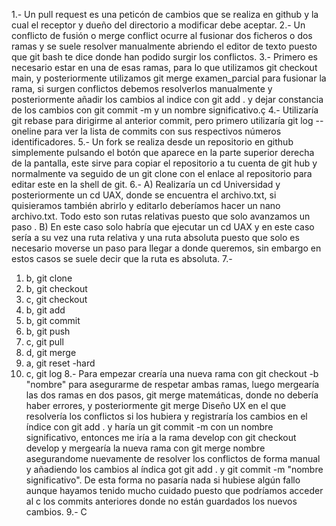 1.- Un pull request es una peticón de cambios que se realiza en github y la cual el receptor y dueño del directorio a modificar debe aceptar.
2.- Un conflicto de fusión o merge conflict ocurre al fusionar dos ficheros o dos ramas y se suele resolver manualmente abriendo el editor de texto puesto que git bash te dice donde han podido surgir los conflictos.
3.- Primero es necesario estar en una de esas ramas, para lo que utilizamos git checkout main, y posteriormente utilizamos git merge examen_parcial para fusionar la rama, si surgen conflictos debemos resolverlos manualmente y posteriormente añadir los cambios al indice con git add . y dejar constancia de los cambios con git commit -m y un nombre significativo.ç
4.- Utilizaría git rebase para dirigirme al anterior commit, pero primero utilizaría git log --oneline para ver la lista de commits con sus respectivos números identificadores.
5.- Un fork se realiza desde un repositorio en github simplemente pulsando el botón que aparece en la parte superior derecha de la pantalla, este sirve para copiar el repositorio a tu cuenta de git hub y normalmente va seguido de un git clone con el enlace al repositorio para editar este en la shell de git.
6.- A) Realizaría un cd Universidad y posteriormente un cd UAX, donde se encuentra el archivo.txt, si quisieramos también abrirlo y editarlo deberíamos hacer un nano archivo.txt. Todo esto son rutas relativas puesto que solo avanzamos un paso .
B) En este caso solo habría que ejecutar un cd UAX y en este caso sería a su vez una ruta relativa y una ruta absoluta puesto que solo es necesario moverse un paso para llegar a donde queremos, sin embargo en estos casos se suele decir que la ruta es absoluta.
7.- 
1) b, git clone
2) b, git checkout
3) c, git checkout
4) b, git add
5) b, git commit
6) b, git push
7) c, git pull
8) d, git merge
9) a, git reset -hard
10) c, git log
8.- Para empezar crearía una nueva rama con git checkout -b "nombre" para asegurarme de respetar ambas ramas, luego mergearía las dos ramas en dos pasos, git merge matemáticas, donde no debería haber errores, y posteriormente git merge Diseño UX en el que resolvería los conflictos si los hubiera y registraría los cambios en el índice con git add . y haría un git commit -m con un nombre significativo, entonces me iría a la rama develop con git checkout develop y mergearía la nueva rama con git merge nombre asegurandome nuevamente de resolver los conflictos de forma manual y añadiendo los cambios al índica got git add . y git commit -m "nombre significativo". De esta forma no pasaría nada si hubiese algún fallo aunque hayamos tenido mucho cuidado puesto que podríamos acceder al c los commits anteriores donde no están guardados los nuevos cambios.
9.- C
